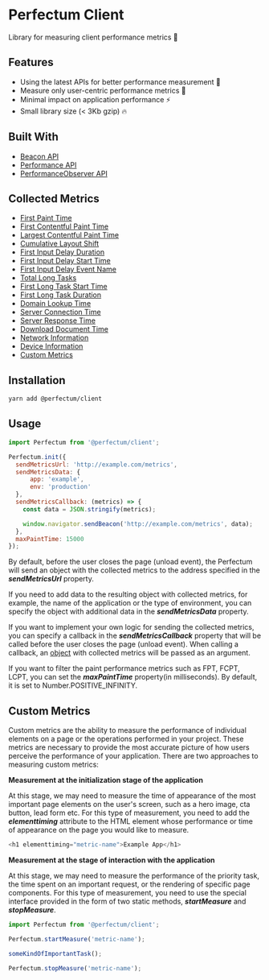 # Perfectum Client
Library for measuring client performance metrics :rocket:

## Features
* Using the latest APIs for better performance measurement :dart:
* Measure only user-centric performance metrics :man:
* Minimal impact on application performance :zap:
* Small library size (< 3Kb gzip) :fire:

## Built With
* [Beacon API](https://developer.mozilla.org/en-US/docs/Web/API/Beacon_API)
* [Performance API](https://developer.mozilla.org/en-US/docs/Web/API/Performance_API)
* [PerformanceObserver API](https://developer.mozilla.org/en-US/docs/Web/API/PerformanceObserver)

## Collected Metrics
* [First Paint Time](https://w3c.github.io/paint-timing/)
* [First Contentful Paint Time](https://w3c.github.io/paint-timing/)
* [Largest Contentful Paint Time](https://wicg.github.io/largest-contentful-paint/)
* [Cumulative Layout Shift](https://wicg.github.io/layout-instability/)
* [First Input Delay Duration](https://wicg.github.io/event-timing/)
* [First Input Delay Start Time](https://wicg.github.io/event-timing/)
* [First Input Delay Event Name](https://wicg.github.io/event-timing/)
* [Total Long Tasks](https://w3c.github.io/longtasks/)
* [First Long Task Start Time](https://w3c.github.io/longtasks/)
* [First Long Task Duration](https://w3c.github.io/longtasks/)
* [Domain Lookup Time](https://w3c.github.io/navigation-timing/)
* [Server Connection Time](https://w3c.github.io/navigation-timing/)
* [Server Response Time](https://w3c.github.io/navigation-timing/)
* [Download Document Time](https://w3c.github.io/navigation-timing/)
* [Network Information](https://wicg.github.io/netinfo/)
* [Device Information](https://developer.mozilla.org/en-US/docs/Web/HTTP/Browser_detection_using_the_user_agent/)
* [Custom Metrics](https://wicg.github.io/element-timing/)

## Installation
```sh
yarn add @perfectum/client
```

## Usage
```javascript
import Perfectum from '@perfectum/client';

Perfectum.init({
  sendMetricsUrl: 'http://example.com/metrics',
  sendMetricsData: {
      app: 'example',
      env: 'production'
  },
  sendMetricsCallback: (metrics) => {
    const data = JSON.stringify(metrics);

    window.navigator.sendBeacon('http://example.com/metrics', data);
  },
  maxPaintTime: 15000
});
```

By default, before the user closes the page (unload event), the Perfectum will send an object with the collected metrics to the address specified in the ***sendMetricsUrl*** property.

If you need to add data to the resulting object with collected metrics, for example, the name of the application or the type of environment, you can specify the object with additional data in the ***sendMetricsData*** property.

If you want to implement your own logic for sending the collected metrics, you can specify a callback in the ***sendMetricsCallback*** property that will be called before the user closes the page (unload event). When calling a callback, an [object](./src/performance/types.ts#L25) with collected metrics will be passed as an argument.

If you want to filter the paint performance metrics such as FPT, FCPT, LCPT, you can set the ***maxPaintTime*** property(in milliseconds). By default, it is set to Number.POSITIVE_INFINITY.

## Custom Metrics
Custom metrics are the ability to measure the performance of individual elements on a page or the operations performed in your project. These metrics are necessary to provide the most accurate picture of how users perceive the performance of your application. There are two approaches to measuring custom metrics:

**Measurement at the initialization stage of the application**

At this stage, we may need to measure the time of appearance of the most important page elements on the user's screen, such as a hero image, cta button, lead form etc. For this type of measurement, you need to add the ***elementtiming*** attribute to the HTML element whose performance or time of appearance on the page you would like to measure.

```javascript
<h1 elementtiming="metric-name">Example App</h1>
```

**Measurement at the stage of interaction with the application**

At this stage, we may need to measure the performance of the priority task, the time spent on an important request, or the rendering of specific page components. For this type of measurement, you need to use the special interface provided in the form of two static methods, ***startMeasure*** and ***stopMeasure***.

```javascript
import Perfectum from '@perfectum/client';

Perfectum.startMeasure('metric-name');

someKindOfImportantTask();

Perfectum.stopMeasure('metric-name');
```
